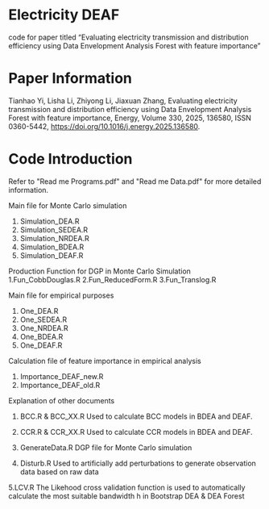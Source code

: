 # Electricity DEAF
code for paper titled “Evaluating electricity transmission and distribution efficiency using Data Envelopment Analysis Forest with feature importance”

# Paper Information
Tianhao Yi, Lisha Li, Zhiyong Li, Jiaxuan Zhang, Evaluating electricity transmission and distribution efficiency using Data Envelopment Analysis Forest with feature importance, Energy, Volume 330, 2025, 136580, ISSN 0360-5442, https://doi.org/10.1016/j.energy.2025.136580.

# Code Introduction
Refer to "Read me Programs.pdf" and "Read me Data.pdf" for more detailed information.

Main file for Monte Carlo simulation
1. Simulation_DEA.R
2. Simulation_SEDEA.R
3. Simulation_NRDEA.R
4. Simulation_BDEA.R
5. Simulation_DEAF.R

Production Function for DGP in Monte Carlo Simulation
1.Fun_CobbDouglas.R
2.Fun_ReducedForm.R
3.Fun_Translog.R

Main file for empirical purposes
1. One_DEA.R
2. One_SEDEA.R
3. One_NRDEA.R
4. One_BDEA.R
5. One_DEAF.R

Calculation file of feature importance in empirical analysis
1. Importance_DEAF_new.R
2. Importance_DEAF_old.R

Explanation of other documents
1. BCC.R & BCC_XX.R 
Used to calculate BCC models in BDEA and DEAF.

2. CCR.R & CCR_XX.R
Used to calculate CCR models in BDEA and DEAF.

3. GenerateData.R
DGP file for Monte Carlo simulation

4. Disturb.R
Used to artificially add perturbations to generate observation data based on raw data

5.LCV.R
The Likehood cross validation function is used to automatically calculate the most suitable bandwidth h in Bootstrap DEA & DEA Forest